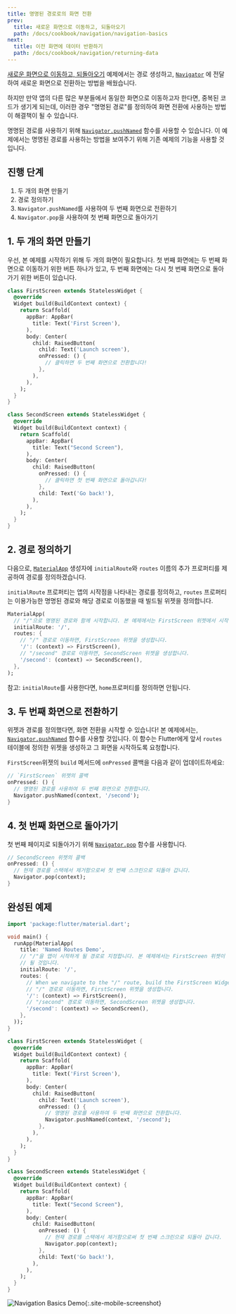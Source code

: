 ```yaml
---
title: 명명된 경로로의 화면 전환
prev:
  title: 새로운 화면으로 이동하고, 되돌아오기
  path: /docs/cookbook/navigation/navigation-basics
next:
  title: 이전 화면에 데이터 반환하기
  path: /docs/cookbook/navigation/returning-data
---
```


[새로운 화면으로 이동하고, 되돌아오기](/docs/cookbook/navigation/navigation-basics/)
예제에서는 경로 생성하고,
[`Navigator`]({{site.api}}/flutter/widgets/Navigator-class.html)
에 전달하여 새로운 화면으로 전환하는 방법을 배웠습니다.

하지만 만약 앱의 다른 많은 부분들에서 동일한 화면으로 이동하고자 한다면, 중복된 코드가
생기게 되는데, 이러한 경우 "명명된 경로"를 정의하여 화면 전환에 사용하는 방법이 해결책이
될 수 있습니다.

명명된 경로를 사용하기 위해 [`Navigator.pushNamed`]({{site.api}}/flutter/widgets/Navigator/pushNamed.html)
함수를 사용할 수 있습니다. 이 예제에서는 명명된 경로를 사용하는 방법을 보여주기 위해
기존 예제의 기능을 사용할 것입니다.

## 진행 단계

  1. 두 개의 화면 만들기
  2. 경로 정의하기
  3. `Navigator.pushNamed`를 사용하여 두 번째 화면으로 전환하기
  4. `Navigator.pop`을 사용하여 첫 번째 화면으로 돌아가기

## 1. 두 개의 화면 만들기

우선, 본 예제를 시작하기 위해 두 개의 화면이 필요합니다. 첫 번째 화면에는 두 번째 화면으로 
이동하기 위한 버튼 하나가 있고, 두 번째 화면에는 다시 첫 번째 화면으로 돌아가기 위한 버튼이
있습니다.

```dart
class FirstScreen extends StatelessWidget {
  @override
  Widget build(BuildContext context) {
    return Scaffold(
      appBar: AppBar(
        title: Text('First Screen'),
      ),
      body: Center(
        child: RaisedButton(
          child: Text('Launch screen'),
          onPressed: () {
            // 클릭하면 두 번째 화면으로 전환합니다!
          },
        ),
      ),
    );
  }
}

class SecondScreen extends StatelessWidget {
  @override
  Widget build(BuildContext context) {
    return Scaffold(
      appBar: AppBar(
        title: Text("Second Screen"),
      ),
      body: Center(
        child: RaisedButton(
          onPressed: () {
            // 클릭하면 첫 번째 화면으로 돌아갑니다!
          },
          child: Text('Go back!'),
        ),
      ),
    );
  }
}
```

## 2. 경로 정의하기

다음으로, [`MaterialApp`]({{site.api}}/flutter/material/MaterialApp-class.html) 생성자에 
`initialRoute`와 `routes` 이름의 추가 프로퍼티를 제공하여 경로를 정의하겠습니다. 

`initialRoute` 프로퍼티는 앱의 시작점을 나타내는 경로를 정의하고, `routes` 프로퍼티는 이용가능한 
명명된 경로와 해당 경로로 이동했을 때 빌드될 위젯을 정의합니다.

<!-- skip -->
```dart
MaterialApp(
  // "/"으로 명명된 경로와 함께 시작합니다. 본 예제에서는 FirstScreen 위젯에서 시작합니다.
  initialRoute: '/',
  routes: {
    // "/" 경로로 이동하면, FirstScreen 위젯을 생성합니다.
    '/': (context) => FirstScreen(),
    // "/second" 경로로 이동하면, SecondScreen 위젯을 생성합니다.
    '/second': (context) => SecondScreen(),
  },
);
```

참고: `initialRoute`를 사용한다면, `home`프로퍼티를 정의하면 안됩니다.

## 3. 두 번째 화면으로 전환하기

위젯과 경로를 정의했다면, 화면 전환을 시작할 수 있습니다! 본 예제에서는, 
[`Navigator.pushNamed`]({{site.api}}/flutter/widgets/Navigator/pushNamed.html)
함수를 사용할 것입니다. 이 함수는 Flutter에게 앞서 `routes` 테이블에 정의한 위젯을 생성하고 
그 화면을 시작하도록 요청합니다.


`FirstScreen`위젯의 `build` 메서드에 `onPressed` 콜백을 다음과 같이 업데이트하세요:

<!-- skip -->
```dart
// `FirstScreen` 위젯의 콜백
onPressed: () {
  // 명명된 경로를 사용하여 두 번째 화면으로 전환합니다.
  Navigator.pushNamed(context, '/second');
}
```

## 4. 첫 번째 화면으로 돌아가기

첫 번째 페이지로 되돌아가기 위해
[`Navigator.pop`]({{site.api}}/flutter/widgets/Navigator/pop.html)
함수를 사용합니다.

<!-- skip -->
```dart
// SecondScreen 위젯의 콜백
onPressed: () {
  // 현재 경로를 스택에서 제거함으로써 첫 번째 스크린으로 되돌아 갑니다.
  Navigator.pop(context);
}
```

## 완성된 예제

```dart
import 'package:flutter/material.dart';

void main() {
  runApp(MaterialApp(
    title: 'Named Routes Demo',
    // "/"을 앱이 시작하게 될 경로로 지정합니다. 본 예제에서는 FirstScreen 위젯이 첫 번째 페이지가
    // 될 것입니다.
    initialRoute: '/',
    routes: {
      // When we navigate to the "/" route, build the FirstScreen Widget
      // "/" 경로로 이동하면, FirstScreen 위젯을 생성합니다.
      '/': (context) => FirstScreen(),
      // "/second" 경로로 이동하면, SecondScreen 위젯을 생성합니다.
      '/second': (context) => SecondScreen(),
    },
  ));
}

class FirstScreen extends StatelessWidget {
  @override
  Widget build(BuildContext context) {
    return Scaffold(
      appBar: AppBar(
        title: Text('First Screen'),
      ),
      body: Center(
        child: RaisedButton(
          child: Text('Launch screen'),
          onPressed: () {
            // 명명된 경로를 사용하여 두 번째 화면으로 전환합니다.
            Navigator.pushNamed(context, '/second');
          },
        ),
      ),
    );
  }
}

class SecondScreen extends StatelessWidget {
  @override
  Widget build(BuildContext context) {
    return Scaffold(
      appBar: AppBar(
        title: Text("Second Screen"),
      ),
      body: Center(
        child: RaisedButton(
          onPressed: () {
            // 현재 경로를 스택에서 제거함으로써 첫 번째 스크린으로 되돌아 갑니다.
            Navigator.pop(context);
          },
          child: Text('Go back!'),
        ),
      ),
    );
  }
}
```

![Navigation Basics Demo](/images/cookbook/navigation-basics.gif){:.site-mobile-screenshot}
